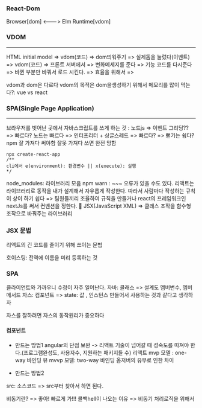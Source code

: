 
### React-Dom

Browser[dom] <---> Elm Runtime[vdom]

### VDOM
--- 
HTML
initial model =>  vdom(코드) =>  dom띄워주기 => 실제돔을 눌렀다(이벤트) => vdom(코드)
=> 프론트 서버에서 => 변화메세지를 준다 => 기능 코드를 다시준다 => 바뀐 부분만 바꿔서 로드 시킨다. => 효율을 위해서 =>

vdom과 dom은 다르다 vdom의 목적은 dom을생성하기 위해서 
메모리를 많이 먹는다?: vue vs react




### SPA(Single Page Application)
---

브라우저를 벗어난 곳에서 자바스크립트를 쓰게 하는 것 : 노드js => 이벤트 그리딩?? => 빠르다?
노드는 빠르다 => 인터프리터 + 싱글스레드 => 빠르다? => 뻗기는 쉽다?
npm 잘 가져다 써야함 잘못 가져다 쓰면 완전 망함


```shell
npx create-react-app
/**
cli에서 e(environment): 환경변수 || x(execute): 실행
*/
```


node_modules: 라이브러리 모음
npm warn : ~~~ 오류가 있을 수도 있다.
리액트는 라이브러리로 동작을 내가 설계해서 자유롭게 작성한다. 따라서 사람마다 작성하는 규칙이 상이 하기 쉽다 => 팀원들끼리 조율하여 규칙을 만들거나 react의 프레임워크인 nextJs를 써서 컨벤션을 정한다.

JSX(JavaScript XML) => 클래스 조작을 함수형 조작으로 바꿔주는 라이브러리



### JSX 문법
리액트의 긴 코드를 줄이기 위해 쓰이는 문법

호이스팅: 전역에 이름을 미리 등록하는 것

### SPA
클라이언트와 가까우니 수정이 자주 일어난다.
자바: 클래스 => 설계도 멤버변수, 멤버메서드
자스: 컴포넌트 => state: 값 , 인스턴스 만들어서 사용하는 것과 같다고 생각하자


자스를 잘하려면 자스의 동작원리가 중요하다

#### 컴포넌트
- 만드는 방법1
angular의 단점 보완 -> 리액트
기술이 넘어갈 때 성숙도를 따져야 한다.(프로그램완성도, 사용자수, 지원하는 패키지들 수)
리액트 mvp 모델 : one-way 바인딩
뷰 mvvp 모델: two-way 바인딩
옵저버의 유무로 인한 차이


- 만드는 방법2




src: 소스코드 => src부터 찾아서 하면 된다.

비동기란? =>  좋아! 빠르게 가!!!
콜백hell이 나오는 이유 => 비동기 처리로직을 위해서 